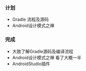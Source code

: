 ### 计划

* Gradle 流程及源码
* Android设计模式之禅

### 完成

* 大致了解Gradle源码及编译流程
* Android设计模式之禅 看了大概一半
* AndroidStudio插件